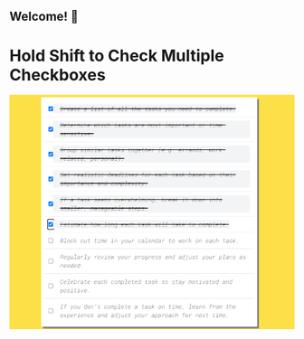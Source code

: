 ##                 Welcome! 👋
#     Hold Shift to Check Multiple Checkboxes

<img src='/image/todo.png'>
